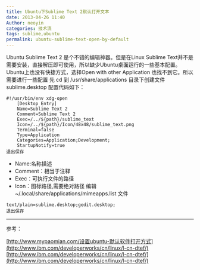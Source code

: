 ```yaml
---
title: Ubuntu下Sublime Text 2默认打开文本
date: 2013-04-26 11:40
Author: neoyin
categories: 技术流
tags: sublime,ubuntu
permalink: ubuntu-sublime-text-open-by-default
---
```



Ubuntu Sublime Text 2 是个不错的编辑神器。但是在Linux Sublime
Text并不是需要安装，直接解压即可使用，所以缺少Ubuntu桌面运行的一些基本配置。Ubuntu上也没有快捷方式，选择Open
with other Application 也找不到它。所以需要进行一些配置 先 cd 到
/usr/share/applications 目录下创建文件 sublime.desktop 配置代码如下：

    #!/usr/bin/env xdg-open
        [Desktop Entry]
        Name=Sublime Text 2
        Comment=Sublime Text 2
        Exec=/../${path}/sublime_text
        Icon=/../${path}/Icon/48x48/sublime_text.png
        Terminal=false
        Type=Application
        Categories=Application;Development;
        StartupNotify=true
    退出保存

-   Name:名称描述
-   Comment：相当于注释
-   Exec：可执行文件的路径
-   Icon：图标路径,需要绝对路径 编辑
    \~/.local/share/applications/mimeapps.list 文件

<!-- -->

    text/plain=sublime.desktop;gedit.desktop;
    退出保存

---

参考：

[](http://www.mypaomian.com/%E8%AE%BE%E7%BD%AEubuntu-%E9%BB%98%E8%AE%A4%E8%BD%AF%E4%BB%B6%E6%89%93%E5%BC%80%E6%96%B9%E5%BC%8F/)
[http://www.mypaomian.com/设置ubuntu-默认软件打开方式](http://www.ibm.com/developerworks/cn/linux/l-cn-dtef/)
[http://www.ibm.com/developerworks/cn/linux/l-cn-dtef/](http://www.ibm.com/developerworks/cn/linux/l-cn-dtef/)
